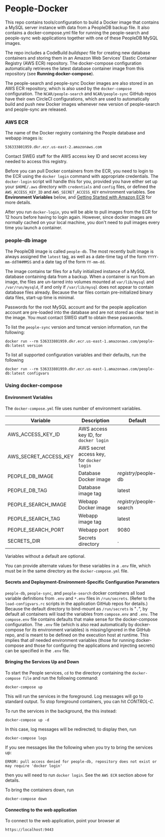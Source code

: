 # People-Docker

This repo contains tools/configuration to build a Docker image that contains
a MySQL server instance with data from a PeopleDB backup file. It also
contains a docker-compose.yml file for running the people-search and
people-sync web applications together with one of these PeopleDB MySQL images.

The repo includes a CodeBuild *buildspec* file for creating new database containers
and storing them in an Amazon Web Services' Elastic Container Registry (AWS ECR)
repository. The docker-compose configuration automatically retrieves the latest database
container image from this repository (see **Running docker-compose**).

The people-search and people-sync Docker images are also stored in an AWS ECR
repository, which is also used by the `docker-compose` configuration. The
`NCAR/people-search` and `NCAR/people-sync` GitHub repos have their own CircleCI
configurations, which are used to automatically build and push new Docker images
whenever new version of people-search and people-sync are released.

### AWS ECR

The name of the Docker registry containing the People database and webapp images is:

    536333801959.dkr.ecr.us-east-2.amazonaws.com

Contact SWEG staff for the AWS access key ID and secret access key needed to access this registry.

Before you can pull Docker containers from the ECR, you need to login to the ECR using
the `docker login` command with appropriate credentials. The `docker-login` script
will handle this for you, provided you have either set up your `$HOME/.aws` directory with
`credentials` and `config` files, or defined the `AWS_ACCESS_KEY_ID` and `AWS_SECRET_ACCESS_KEY`
environment variables. See **Environment Variables** below, and
[Getting Started with Amazon ECR](https://docs.aws.amazon.com/AmazonECR/latest/userguide/ECR_GetStarted.html)
for more details.

After you run `docker-login`, you will be able to pull images from the ECR for 12 hours before
having to login again. However, since docker images are normally cached on your local machine,
you don't need to pull images every time you launch a container. 

### people-db image

The PeopleDB image is called `people-db`. The most recently built image is always assigned the `latest`
tag, as well as a date-time tag of the form `YYYY-mm-ddTHHMMSS` and a date tag of the form `YY-mm-dd`.

The image contains tar files for a fully initialized instance of a MySQL database containing data from a
backup. When a container is run from an image, the files are un-tarred into volumes mounted at
`var/lib/mysql` and `/var/run/mysqld`, if and only if `/var/lib/mysql` does not appear to contain
database files already. Because the tar files contain pre-initialized binary data files, start-up time
is minimal.

Passwords for the root MySQL account and for the people application account are pre-loaded into the database and
are not stored as clear text in the image. You must contact SWEG staff to obtain these passwords.

To list the `people-sync` version and tomcat version information, run the following:

    docker run --rm 536333801959.dkr.ecr.us-east-1.amazonaws.com/people-db:latest version

To list all supported configuration variables and their defaults, run the following

    docker run --rm 536333801959.dkr.ecr.us-east-1.amazonaws.com/people-db:latest configvars

### Using docker-compose 

#### Environment Variables

The `docker-compose.yml` file uses number of environment variables.

Variable|Description|Default
--------|-----------|-------
AWS_ACCESS_KEY_ID|AWS access key ID, for `docker login`|
AWS_SECRET_ACCESS_KEY|AWS secret access key, for `docker login`|
PEOPLE_DB_IMAGE|Database Docker image|*registry*/people-db
PEOPLE_DB_TAG|Database image tag|latest
PEOPLE_SEARCH_IMAGE|Webapp Docker image|*registry*/people-search
PEOPLE_SEARCH_TAG|Webapp image tag|latest
PEOPLE_SEARCH_PORT|Webapp port|9080
SECRETS_DIR|Secrets directory|.

Variables without a default are optional.

You can provide alternate values for these variables in a `.env` file, which must be in the same
directory as the `docker-compose.yml` file.

#### Secrets and Deployment-Environment-Specific Configuration Parameters

`people-db`, `people-sync`, and `people-search` docker containers all load variable
definitions from `.env` and `*.env` files in `/run/secrets`. (Refer to the `load-configvars.rc`
scripts in the application GitHub repos for details.) Because the default directory to
bind-mount as `/run/secrets` is "`.`", by default all containers will load the variables
from `compose.env` and `.env`. The `compose.env` file contains defaults that make sense
for the docker-compose configuration. The `.env` file (which is also read automatically
by docker-compose for *its* environment variables) is missing/ignored in the GitHub repo,
and is meant to be defined on the execution host at runtime. This implies that *all*
needed environment variables (those for running docker-compose and those for configuring
the applications and injecting secrets) can be specified in the `.env` file.

#### Bringing the Services Up and Down

To start the People services, `cd` to the directory containing the `docker-compose file` and
run the following command:

    docker-compose up

This will run the services in the foreground. Log messages will go to standard output. To stop
foreground containers, you can hit *CONTROL-C*.

To run the services in the background, the this instead:

    docker-compose up -d

In this case, log messages will be redirected; to display then, run

    docker-compose logs

If you see messages like the following when you try to bring the services up:

    ERROR: pull access denied for people-db, repository does not exist or may require 'docker login'
    
then you will need to run `docker login`. See the `AWS ECR` section above for details.
        
To bring the containers down, run

    docker-compose down


#### Connecting to the web application

To connect to the web application, point your browser at

    https://localhost:9443

